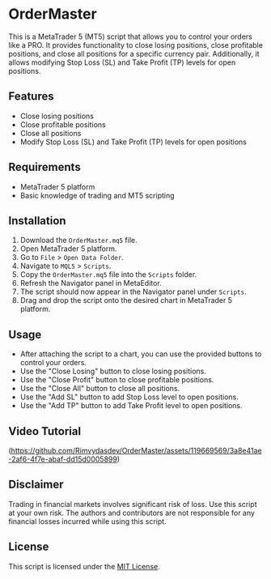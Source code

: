 # OrderMaster

This is a MetaTrader 5 (MT5) script that allows you to control your orders like a PRO. It provides functionality to close losing positions, close profitable positions, and close all positions for a specific currency pair. Additionally, it allows modifying Stop Loss (SL) and Take Profit (TP) levels for open positions.

## Features

- Close losing positions
- Close profitable positions
- Close all positions
- Modify Stop Loss (SL) and Take Profit (TP) levels for open positions

## Requirements

- MetaTrader 5 platform
- Basic knowledge of trading and MT5 scripting

## Installation

1. Download the `OrderMaster.mq5` file.
2. Open MetaTrader 5 platform.
3. Go to `File` > `Open Data Folder`.
4. Navigate to `MQL5` > `Scripts`.
5. Copy the `OrderMaster.mq5` file into the `Scripts` folder.
6. Refresh the Navigator panel in MetaEditor.
7. The script should now appear in the Navigator panel under `Scripts`.
8. Drag and drop the script onto the desired chart in MetaTrader 5 platform.

## Usage

- After attaching the script to a chart, you can use the provided buttons to control your orders.
- Use the "Close Losing" button to close losing positions.
- Use the "Close Profit" button to close profitable positions.
- Use the "Close All" button to close all positions.
- Use the "Add SL" button to add Stop Loss level to open positions.
- Use the "Add TP" button to add Take Profit level to open positions.

## Video Tutorial

(https://github.com/Rimvydasdev/OrderMaster/assets/119669569/3a8e41ae-2af6-4f7e-abaf-dd15d0005899)

## Disclaimer

Trading in financial markets involves significant risk of loss. Use this script at your own risk. The authors and contributors are not responsible for any financial losses incurred while using this script.

## License

This script is licensed under the [MIT License](LICENSE).